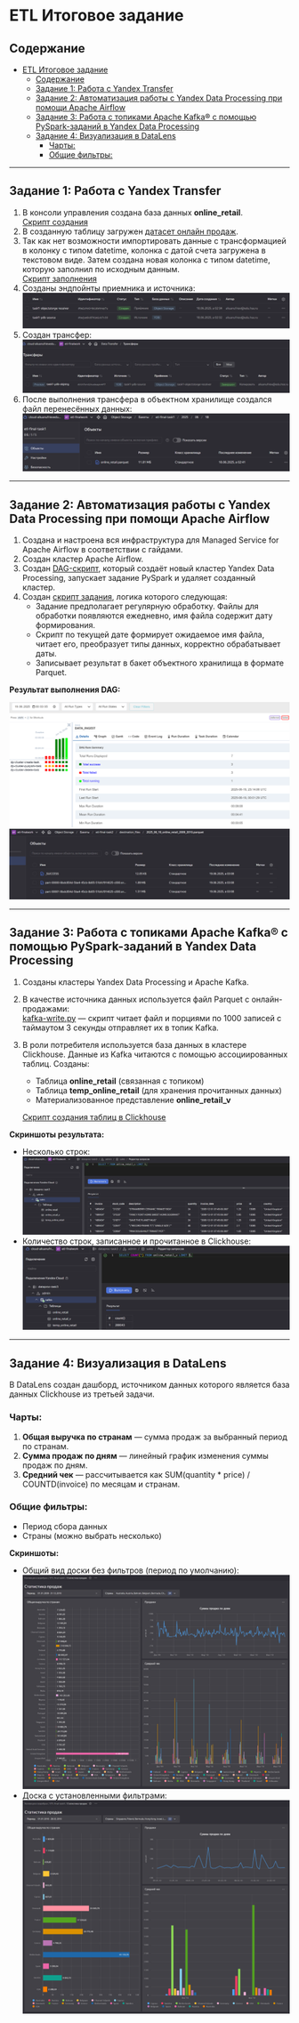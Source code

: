 # ETL Итоговое задание

## Содержание
- [ETL Итоговое задание](#etl-итоговое-задание)
  - [Содержание](#содержание)
  - [Задание 1: Работа с Yandex Transfer](#задание-1-работа-с-yandex-transfer)
  - [Задание 2: Автоматизация работы с Yandex Data Processing при помощи Apache Airflow](#задание-2-автоматизация-работы-с-yandex-data-processing-при-помощи-apache-airflow)
  - [Задание 3: Работа с топиками Apache Kafka® с помощью PySpark-заданий в Yandex Data Processing](#задание-3-работа-с-топиками-apache-kafka-с-помощью-pyspark-заданий-в-yandex-data-processing)
  - [Задание 4: Визуализация в DataLens](#задание-4-визуализация-в-datalens)
    - [Чарты:](#чарты)
    - [Общие фильтры:](#общие-фильтры)

---

## Задание 1: Работа с Yandex Transfer

1. В консоли управления создана база данных **online_retail**.  
   [Скрипт создания](./scripts/task_1/create_table.sql)
2. В созданную таблицу загружен [датасет онлайн продаж](https://www.kaggle.com/datasets/mathchi/online-retail-ii-data-set-from-ml-repository).
3. Так как нет возможности импортировать данные с трансформацией в колонку с типом datetime, колонка с датой счета загружена в текстовом виде. Затем создана новая колонка с типом datetime, которую заполнил по исходным данным.  
   [Скрипт заполнения](./scripts/task_1/convert_date.sql)
4. Созданы эндпойнты приемника и источника:  
   ![Эндпойнты](pictures/task1_endpoints.png)
5. Создан трансфер:  
   ![Трансфер](pictures/task1_created_transfer.png)
6. После выполнения трансфера в объектном хранилище создался файл перенесённых данных:  
   ![Файл в хранилище](pictures/task1_end_job.png)

---

## Задание 2: Автоматизация работы с Yandex Data Processing при помощи Apache Airflow

1. Создана и настроена вся инфраструктура для Managed Service for Apache Airflow в соответствии с гайдами.
2. Создан кластер Apache Airflow.
3. Создан [DAG-скрипт](./scripts/task_2/daily_convert_onlne_sales-DAG.py), который создаёт новый кластер Yandex Data Processing, запускает задание PySpark и удаляет созданный кластер.
4. Создан [скрипт задания](./scripts/task_2/convert.py), логика которого следующая:
   - Задание предполагает регулярную обработку. Файлы для обработки появляются ежедневно, имя файла содержит дату формирования.
   - Скрипт по текущей дате формирует ожидаемое имя файла, читает его, преобразует типы данных, корректно обрабатывает даты.
   - Записывает результат в бакет объектного хранилища в формате Parquet.

**Результат выполнения DAG:**

![DAG выполнен](pictures/task_2_dag_executed.png)
![Файлы результата](pictures/task_2_output_files.png)

---

## Задание 3: Работа с топиками Apache Kafka® с помощью PySpark-заданий в Yandex Data Processing

1. Созданы кластеры Yandex Data Processing и Apache Kafka.
2. В качестве источника данных используется файл Parquet с онлайн-продажами:  
   [kafka-write.py](./scripts/task_3/kafka-write.py) — скрипт читает файл и порциями по 1000 записей с таймаутом 3 секунды отправляет их в топик Kafka.
3. В роли потребителя используется база данных в кластере Clickhouse. Данные из Kafka читаются с помощью ассоциированных таблиц. Созданы:
   - Таблица **online_retail** (связанная с топиком)
   - Таблица **temp_online_retail** (для хранения прочитанных данных)
   - Материализованное представление **online_retail_v**
   
   [Скрипт создания таблиц в Clickhouse](scripts/task_3/clickhouse_create_table.sql)

**Скриншоты результата:**
- Несколько строк:  
  ![Clickhouse данные](pictures/task_3_clickhouse_data.png)
- Количество строк, записанное и прочитанное в Clickhouse:  
  ![Clickhouse rowcount](pictures/task_3_clickhouse_rowcount.png)

---

## Задание 4: Визуализация в DataLens

В DataLens создан дашборд, источником данных которого является база данных Clickhouse из третьей задачи.

### Чарты:
1. **Общая выручка по странам** — сумма продаж за выбранный период по странам.
2. **Сумма продаж по дням** — линейный график изменения суммы продаж по дням.
3. **Средний чек** — рассчитывается как SUM(quantity * price) / COUNTD(invoice) по месяцам и странам.

### Общие фильтры:
- Период сбора данных
- Страны (можно выбрать несколько)

**Скриншоты:**
- Общий вид доски без фильтров (период по умолчанию):  
  ![Дашборд полный](pictures/task4_dashboard_full_data.png)
- Доска с установленными фильтрами:  
  ![Дашборд с фильтрами](pictures/task4_dashboard_with_filters.png)

